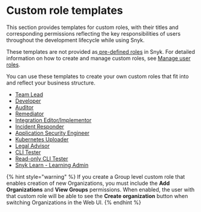 # Custom role templates

This section provides templates for custom roles, with their titles and corresponding permissions reflecting the key responsibilities of users throughout the development lifecycle while using Snyk.

These templates are not provided as[ pre-defined roles](../pre-defined-roles.md) in Snyk. For detailed information on how to create and manage custom roles, see [Manage user roles](../user-role-management.md).

You can use these templates to create your own custom roles that fit into and reflect your business structure.

* [Team Lead](team-lead-role-template.md)
* [Developer](developer-role-template.md)
* [Auditor](auditor-role-template.md)
* [Remediator](remediator-role-template.md)
* [Integration Editor/Implementor](integration-editor-implementor-role-template.md)
* [Incident Responder](incident-responder-role-template.md)
* [Application Security Engineer](application-security-engineer-role-template.md)
* [Kubernetes Uploader](kubernetes-uploader-role-template.md)
* [Legal Advisor](legal-advisor-role-template.md)
* [CLI Tester](cli-tester-role-template.md)
* [Read-only CLI Tester](read-only-cli-tester-role-template.md)
* [Snyk Learn - Learning Admin](snyk-learn-learning-admin.md)

{% hint style="warning" %}
If you create a Group level custom role that enables creation of new Organizations, you must include the **Add Organizations** and **View Groups** permissions. When enabled, the user with that custom role will be able to see the **Create organization** button when switching Organizations in the Web UI.
{% endhint %}
